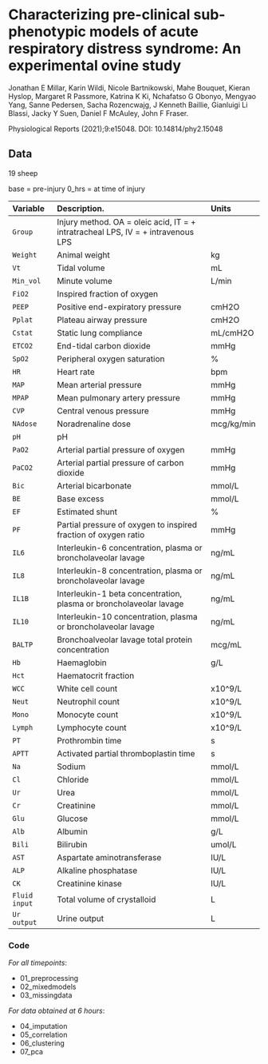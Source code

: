 # Characterizing pre-clinical sub-phenotypic models of acute respiratory distress syndrome: An experimental ovine study

Jonathan E Millar, Karin Wildi, Nicole Bartnikowski, Mahe Bouquet, Kieran Hyslop, Margaret R Passmore, Katrina K Ki, Nchafatso G Obonyo, Mengyao Yang, Sanne Pedersen, Sacha Rozencwajg, J Kenneth Baillie, Gianluigi Li Blassi, Jacky Y Suen, Daniel F McAuley, John F Fraser.

Physiological Reports (2021);9:e15048. DOI: 10.14814/phy2.15048

## Data

19 sheep

base = pre-injury
0_hrs = at time of injury

| Variable    | Description.                                                                    | Units     | 
|:------------|:--------------------------------------------------------------------------------|:----------|
|`Group`      |Injury method. OA = oleic acid, IT = + intratracheal LPS, IV = + intravenous LPS |           | 
|`Weight`     |Animal weight                                                                    |kg         | 
|`Vt`         |Tidal volume                                                                     |mL         | 
|`Min_vol`    |Minute volume                                                                    |L/min      | 
|`FiO2`       |Inspired fraction of oxygen                                                      |           | 
|`PEEP`       |Positive end-expiratory pressure                                                 |cmH2O      |
|`Pplat`      |Plateau airway pressure                                                          |cmH2O      | 
|`Cstat`      |Static lung compliance                                                           |mL/cmH2O   | 
|`ETCO2`      |End-tidal carbon dioxide                                                         |mmHg       | 
|`SpO2`       |Peripheral oxygen saturation                                                     |%          | 
|`HR`         |Heart rate                                                                       |bpm        |
|`MAP`        |Mean arterial pressure                                                           |mmHg       |
|`MPAP`       |Mean pulmonary artery pressure                                                   |mmHg       |
|`CVP`        |Central venous pressure                                                          |mmHg       |
|`NAdose`     |Noradrenaline dose                                                               |mcg/kg/min |
|`pH`         |pH                                                                               |           |
|`PaO2`       |Arterial partial pressure of oxygen                                              |mmHg       |
|`PaCO2`      |Arterial partial pressure of carbon dioxide                                      |mmHg       |
|`Bic`        |Arterial bicarbonate                                                             |mmol/L     |
|`BE`         |Base excess                                                                      |mmol/L     |
|`EF`         |Estimated shunt                                                                  |%          |
|`PF`         |Partial pressure of oxygen to inspired fraction of oxygen ratio                  |mmHg       |
|`IL6`        |Interleukin-6 concentration, plasma or broncholaveolar lavage                    |ng/mL      |
|`IL8`        |Interleukin-8 concentration, plasma or broncholaveolar lavage                    |ng/mL      |
|`IL1B`       |Interleukin-1 beta concentration, plasma or broncholaveolar lavage               |ng/mL      |
|`IL10`       |Interleukin-10 concentration, plasma or broncholaveolar lavage                   |ng/mL      |
|`BALTP`      |Bronchoalveolar lavage total protein concentration                               |mcg/mL     |
|`Hb`         |Haemaglobin                                                                      |g/L        |
|`Hct`        |Haematocrit fraction                                                             |           |
|`WCC`        |White cell count                                                                 |x10^9/L    |
|`Neut`       |Neutrophil count                                                                 |x10^9/L    |
|`Mono`       |Monocyte count                                                                   |x10^9/L    |
|`Lymph`      |Lymphocyte count                                                                 |x10^9/L    |
|`PT`         |Prothrombin time                                                                 |s          |
|`APTT`       |Activated partial thromboplastin time                                            |s          |
|`Na`         |Sodium                                                                           |mmol/L     |
|`Cl`         |Chloride                                                                         |mmol/L     |
|`Ur`         |Urea                                                                             |mmol/L     |
|`Cr`         |Creatinine                                                                       |mmol/L     |
|`Glu`        |Glucose                                                                          |mmol/L     | 
|`Alb`        |Albumin                                                                          |g/L        |
|`Bili`       |Bilirubin                                                                        |umol/L     |
|`AST`        |Aspartate aminotransferase                                                       |IU/L       |
|`ALP`        |Alkaline phosphatase                                                             |IU/L       |
|`CK`         |Creatinine kinase                                                                |IU/L       |
|`Fluid input`|Total volume of crystalloid                                                      |L          |
|`Ur output`  |Urine output                                                                     |L          |

### Code

_For all timepoints_:

+  01_preprocessing 
+  02_mixedmodels
+  03_missingdata

_For data obtained at 6 hours_:

+  04_imputation
+  05_correlation
+  06_clustering
+  07_pca
